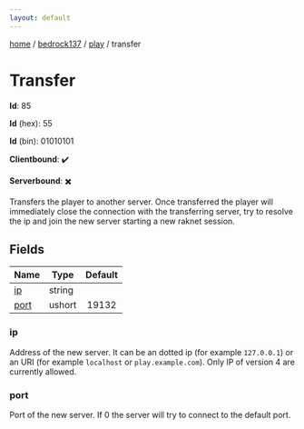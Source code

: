 ```yaml
---
layout: default
---
```


[home](/)  /  [bedrock137](/protocol/bedrock137)  /  [play](/protocol/bedrock137/play)  /  transfer

# Transfer

**Id**: 85

**Id** (hex): 55

**Id** (bin): 01010101

**Clientbound**: ✔️

**Serverbound**: ✖️

Transfers the player to another server. Once transferred the player will immediately close the connection with the transferring server, try to resolve the ip and join the new server starting a new raknet session.

## Fields

Name | Type | Default
---|---|:---:
[ip](#ip) | string | 
[port](#port) | ushort | 19132

### ip

Address of the new server. It can be an dotted ip (for example `127.0.0.1`) or an URI (for example `localhost` or `play.example.com`). Only IP of version 4 are currently allowed.

### port

Port of the new server. If 0 the server will try to connect to the default port.
